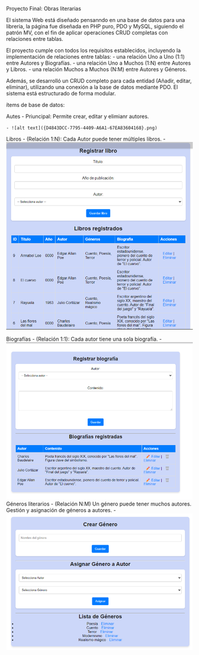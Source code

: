 Proyecto Final: Obras literarias

El sistema Web está diseñado pensanndo en una base de datos para una libreria, la página fue diseñada en PHP puro, PDO y MySQL, siguiendo el patrón MV, con el fin de aplicar operaciones CRUD completas con relaciones entre tablas.

El proyecto cumple con todos los requisitos establecidos, incluyendo la implementación de relaciones entre tablas: 
    -   una relación Uno a Uno (1:1) entre Autores y Biografías. 
    -   una relación Uno a Muchos (1:N) entre Autores y Libros.
    -   una relación Muchos a Muchos (N:M) entre Autores y Géneros. 
    
Además, se desarrolló un CRUD completo para cada entidad (Añadir, editar, eliminar), utilizando una conexión a la base de datos mediante PDO. El sistema está estructurado de forma modular. 


ítems de base de datos:

Autes - Priuncipal: Permite crear, editar y elimianr autores.

    - ![alt text]({D4843DCC-7795-4409-A6A1-67EA83604168}.png)

Libros - (Relación 1:N): Cada Autor puede tener múltiples libros. 
    - ![alt text]({751487E9-FAA7-43F4-AA48-899FC427F37C}.png)

Biografías - (Relación 1:1): Cada autor tiene una sola biografía. 
    - ![alt text]({FD365F12-C709-473C-ADC0-5478304DA747}.png)
Géneros literarios - (Relación N:M) Un género puede tener muchos autores. 
    Gestión y asignación de géneros a autores. 
    - ![alt text]({BC9382DC-60A6-44B6-866F-7275DA0892F1}.png)

